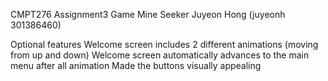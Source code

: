 CMPT276 Assignment3
Game Mine Seeker
Juyeon Hong (juyeonh 301386460)

Optional features
Welcome screen includes 2 different animations (moving from up and down)
Welcome screen automatically advances to the main menu after all animation
Made the buttons visually appealing
